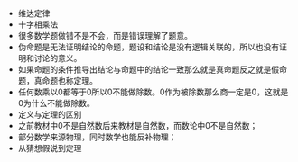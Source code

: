 - 维达定律
- 十字相乘法
- 很多数学题做错不是不会，而是错误理解了题意。
- 伪命题是无法证明结论的命题，题设和结论是没有逻辑关联的，所以也没有证明和讨论的意义。
- 如果命题的条件推导出结论与命题中的结论一致那么就是真命题反之就是假命题，真命题也称定理。
- 任何数乘以0都等于0所以0不能做除数。0作为被除数那么商一定是0，这就是0为什么不能做除数。
- 定义与定理的区别
- 之前教材中0不是自然数后来教材是自然数，而数论中0不是自然数；
- 部分数学来源物理，同时数学也能反补物理；
- 从猜想假说到定理